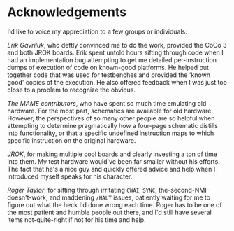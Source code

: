 # Acknowledgements

I'd like to voice my appreciation to a few groups or individuals:

*Erik Gavriluk*, who deftly convinced me to do the work, provided the CoCo 3 and both JROK boards.  Erik spent untold hours sifting through code when I had an implementation bug attempting to get me detailed per-instruction dumps of execution of code on known-good platforms.  He helped put together code that was used for testbenches and provided the 'known good' copies of the execution.  He also offered feedback when I was just too close to a problem to recognize the obvious.

*The MAME contributors*, who have spent so much time emulating old hardware.  For the most part, schematics are available for old hardware.  However, the perspectives of so many other people are so helpful when attempting to determine pragmatically how a four-page schematic distills into functionality, or that a specific undefined instruction maps to which specific instruction on the original hardware.

*JROK*, for making multiple cool boards and clearly investing a ton of time into them.  My test hardware would've been far smaller without his efforts.  The fact that he's a nice guy and quickly offered advice and help when I introduced myself speaks for his character.

*Roger Taylor*, for sifting through irritating `CWAI`, `SYNC`, the-second-NMI-doesn't-work, and maddening `/HALT` issues, patiently waiting for me to figure out what the heck I'd done wrong each time.  Roger has to be one of the most patient and humble people out there, and I'd still have several items not-quite-right if not for his time and help.





